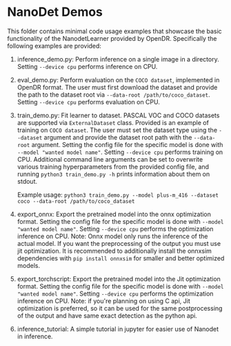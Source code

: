 # NanoDet Demos

This folder contains minimal code usage examples that showcase the basic functionality of the NanodetLearner
provided by OpenDR. Specifically the following examples are provided:
1. inference_demo.py: Perform inference on a single image in a directory. Setting `--device cpu` performs inference on CPU.
2. eval_demo.py: Perform evaluation on the `COCO dataset`, implemented in OpenDR format. The user must first download
   the dataset and provide the path to the dataset root via `--data-root /path/to/coco_dataset`.
   Setting `--device cpu` performs evaluation on CPU.

3. train_demo.py: Fit learner to dataset. PASCAL VOC and COCO datasets are supported via `ExternalDataset` class.
   Provided is an example of training on `COCO dataset`. The user must set the dataset type using the `--dataset`
   argument and provide the dataset root path with the `--data-root` argument. Setting the config file for the specific
   model is done with `--model "wanted model name"`. Setting `--device cpu` performs training on CPU. Additional command
   line arguments can be set to overwrite various training hyperparameters from the provided config file, and running
   `python3 train_demo.py -h` prints information about them on stdout.

    Example usage:
   `python3 train_demo.py --model plus-m_416 --dataset coco --data-root /path/to/coco_dataset`

4. export_onnx: Export the pretrained model into the onnx optimization format. Setting the config file for the specific
   model is done with `--model "wanted model name"`. Setting `--device cpu` performs the optimization inference on CPU.
   Note: Onnx model only runs the inference of the actual model. If you want the preprocessing of the output you must use jit optimization.
   It is recommended to additionally install the onnxsim dependencies with `pip install onnxsim` for smaller and better optimized models.
5. export_torchscript: Export the pretrained model into the Jit optimization format. Setting the config file for the specific
   model is done with `--model "wanted model name"`. Setting `--device cpu` performs the optimization inference on CPU.
   Note: if you're planning on using C api, Jit optimization is preferred, so it can be used for the same postprocessing of the output
   and have same exact detection as the python api.
6. inference_tutorial: A simple tutorial in jupyter for easier use of Nanodet in inference.